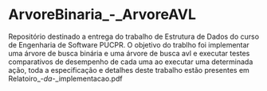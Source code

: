 # ArvoreBinaria_-_ArvoreAVL
Repositório destinado a entrega do trabalho de Estrutura de Dados do curso de Engenharia de Software PUCPR. 
O objetivo do trablho foi implementar uma árvore de busca binária e uma árvore de busca avl
e executar testes comparativos de desempenho de cada uma ao executar uma determinada ação, toda a especificação e detalhes deste
trabalho estão presentes em Relatoiro_-_da_-_implementacao.pdf
